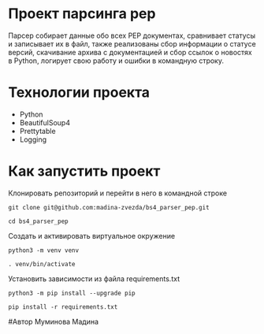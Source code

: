 # Проект парсинга pep

Парсер собирает данные обо всех PEP документах, сравнивает статусы и записывает их в файл, также реализованы сбор информации о статусе версий, скачивание архива с документацией и сбор ссылок о новостях в Python, логирует свою работу и ошибки в командную строку.

# Технологии проекта

- Python
- BeautifulSoup4
- Prettytable
- Logging

# Как запустить проект

Клонировать репозиторий и перейти в него в командной строке

```
git clone git@github.com:madina-zvezda/bs4_parser_pep.git
```

```
cd bs4_parser_pep
```

Создать и активировать виртуальное окружение

```
python3 -m venv venv
```

```
. venv/bin/activate
```

Установить зависимости из файла requirements.txt
```
python3 -m pip install --upgrade pip
```

```
pip install -r requirements.txt
```

#Автор Муминова Мадина
